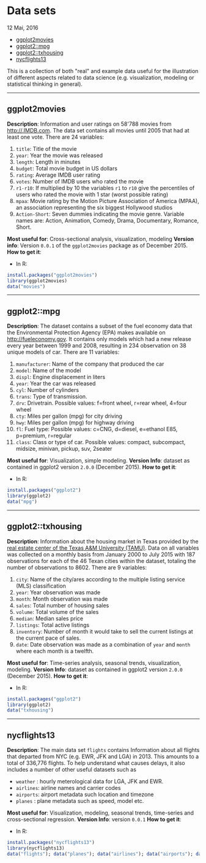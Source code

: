 Data sets
================
12 Mai, 2016

-   [ggplot2movies](#ggplot2movies)
-   [ggplot2::mpg](#ggplot2mpg)
-   [ggplot2::txhousing](#ggplot2txhousing)
-   [nycflights13](#nycflights13)

This is a collection of both "real" and example data useful for the illustration of different aspects related to data science (e.g. visualization, modeling or statistical thinking in general).

------------------------------------------------------------------------

ggplot2movies
-------------

**Description**: Information and user ratings on 58'788 movies from <http://.IMDB.com>. The data set contains all movies until 2005 that had at least one vote. There are 24 variables:

1.  `title`: Title of the movie
2.  `year`: Year the movie was released
3.  `length`: Length in minutes
4.  `budget`: Total movie budget in US dollars
5.  `rating`: Average IMDB user rating
6.  `votes`: Number of IMDB users who rated the movie
7.  `r1-r10`: If multiplied by 10 the variables `r1` to `r10` give the percentiles of users who rated the movie with 1 star (worst possible rating)
8.  `mpaa`: Movie rating by the Motion Picture Association of America (MPAA), an association representing the six biggest Hollywood studios
9.  `Action-Short`: Seven dummies indicating the movie genre. Variable names are: Action, Animation, Comedy, Drama, Documentary, Romance, Short.

**Most useful for**: Cross-sectional analysis, visualization, modeling
**Version info**: Version `0.0.1` of the `ggplot2movies` package as of December 2015.
**How to get it**:
 + In R:

``` r
install.packages("ggplot2movies")
library(ggplot2movies)
data("movies")
```

------------------------------------------------------------------------

ggplot2::mpg
------------

**Description**: The dataset contains a subset of the fuel economy data that the Environmental Protection Agency (EPA) makes available on <http://fueleconomy.gov>. It contains only models which had a new release every year between 1999 and 2008, resulting in 234 observation on 38 unique models of car. There are 11 variables:

1.  `manufacturer`: Name of the company that produced the car
2.  `model`: Name of the model
3.  `displ`: Engine displacement in liters
4.  `year`: Year the car was released
5.  `cyl`: Number of cylinders
6.  `trans`: Type of transmission.
7.  `drv`: Drivetrain. Possible values: f=front wheel, r=rear wheel, 4=four wheel
8.  `cty`: Miles per gallon (mpg) for city driving
9.  `hwy`: Miles per gallon (mpg) for highway driving
10. `fl`: Fuel type: Possible values: c=CNG, d=diesel, e=ethanol E85, p=premium, r=regular
11. `class`: Class or type of car. Possible values: compact, subcompact, midsize, minivan, pickup, suv, 2seater

**Most useful for**: Visualization, simple modeling.
**Version Info**: dataset as contained in ggplot2 version `2.0.0` (December 2015).
**How to get it**:
 + In R:

``` r
install.packages("ggplot2")
library(ggplot2)
data("mpg")
```

------------------------------------------------------------------------

ggplot2::txhousing
------------------

**Description**: Information about the housing market in Texas provided by the [real estate center of the Texas A&M University (TAMU)](http://recenter.tamu.edu/). Data on all variables was collected on a monthly basis from January 2000 to July 2015 with 187 observations for each of the 46 Texan cities within the dataset, totaling the number of observations to 8602. There are 9 variables:

1.  `city`: Name of the city/ares according to the multiple listing service (MLS) classification
2.  `year`: Year observation was made
3.  `month`: Month observation was made
4.  `sales`: Total number of housing sales
5.  `volume`: Total volume of the sales
6.  `median`: Median sales price
7.  `listings`: Total active listings
8.  `inventory`: Number of month it would take to sell the current listings at the current pace of sales.
9.  `date`: Date observation was made as a combination of `year` and `month` where each month is a twelfth.

**Most useful for**: Time-series analysis, seasonal trends, visualization, modeling.
**Version Info**: dataset as contained in ggplot2 version `2.0.0` (December 2015).
**How to get it**:
 + In R:

``` r
install.packages("ggplot2")
library(ggplot2)
data("txhousing")
```

------------------------------------------------------------------------

nycflights13
------------

**Description**: The main data set `flights` contains Information about all flights that departed from NYC (e.g. EWR, JFK and LGA) in 2013. This amounts to a total of 336,776 flights. To help understand what causes delays, it also includes a number of other useful datasets such as

-   `weather` : hourly meterological data for LGA, JFK and EWR.
-   `airlines`: airline names and carrier codes
-   `airports`: airport metadata such location and timezone
-   `planes` : plane metadata such as speed, model etc.

**Most useful for**: Visualization, modeling, seasonal trends, time-series and cross-sectional regression.
**Version Info**: version `0.0.1`
**How to get it**:
 + In R:

``` r
install.packages("nycflights13")
library(nycflights13)
data("flights"); data("planes"); data("airlines"); data("airports"); data("weather")
```
